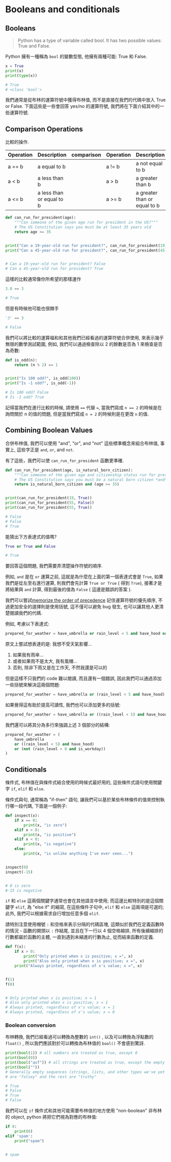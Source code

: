 # Booleans and conditionals
## Booleans
>Python has a type of variable called bool. It has two possible values: True and False.

Python 擁有一種稱為 `bool` 的變數型態, 他擁有兩種可能: True 和 False.

```python
x = True
print(x)
print(type(x))

# True
# <class 'bool'>
```

我們通常是從布林的運算符號中獲得布林值, 而不是直接在我們的代碼中放入 True or False. 下面這些是一些會回答 yes/no 的運算符號, 我們將在下面介紹其中的一些運算符號.

## Comparison Operations
比較的操作.

| Operation | Description               | comparison | Operation | Description                  |
| --------- | ------------------------- | ---------- | --------- | ---------------------------- |
| a == b    | a equal to b              |            | a != b    | a not equal to b             |
| a < b     | a less than b             |            | a > b     | a greater than b             |
| a <= b    | a less than or equal to b |            | a >= b    | a greater than or equal to b |

```python
def can_run_for_president(age):
    """Can someone of the given age run for president in the US?"""
    # The US Constitution says you must be at least 35 years old
    return age >= 35


print("Can a 19-year-old run for president?", can_run_for_president(19))
print("Can a 45-year-old run for president?", can_run_for_president(45))


# Can a 19-year-old run for president? False
# Can a 45-year-old run for president? True
```

這樣的比較通常像你所希望的那樣運作


```python
3.0 == 3

# True
```

但是有時候他可能也很棘手


```python
'3' == 3

# False
```

我們可以將比較的運算福和和其他我們已經看過的運算符號合併使用, 來表示幾乎無限的數學測試範圍, 例如, 我們可以通過檢查除以 2 的餘數是否為 1 來檢查是否為奇數:


```python
def is_odd(n):
    return (n % 2) == 1


print("Is 100 odd?", is_odd(100))
print("Is -1 odd?", is_odd(-1))

# Is 100 odd? False
# Is -1 odd? True
```

記得當我們在進行比較的時候, 請使用 `==` 代替 `=`, 當我們寫成 `n == 2` 的時候是在詢問關於 n 的值的問題, 但是當我們寫成 `n = 2` 的時候則是在更改 `n` 的值.


## Combining Boolean Values

合併布林值, 我們可以使用 "and", "or", and "not" 這些標準概念來組合布林值, 事實上, 這些字正是  `and`, `or`, and `not`.

有了這些，我們可以使 `can_run_for_president` 函數更準確.


```python
def can_run_for_president(age, is_natural_born_citizen):
    """Can someone of the given age and citizenship status run for president in the US?"""
    # The US Constitution says you must be a natural born citizen *and* at least 35 years old
    return is_natural_born_citizen and (age >= 35)


print(can_run_for_president(19, True))
print(can_run_for_president(55, False))
print(can_run_for_president(55, True))

# False
# False
# True
```

能猜出下方表達式的值嗎?

```python
True or True and False

# True
```

要回答這個問題, 我們需要弄清楚操作符號的順序.

例如, `and` 是在 `or` 運算之前, 這就是為什麼在上面的第一個表達式會是 `True`, 如果我們是從左至右進行運算, 則我們會先計算 `True or True` ( 得到 `True`), 接著才是將結果與 `and` 計算, 得到最後的值為 `False` ( 這邊是錯誤的答案 ).

我們可以嘗試[memorize the order of precedence](https://docs.python.org/3/reference/expressions.html#operator-precedence) 記住運算符號的優先順序, 不過更加安全的選擇則是使用括號, 這不僅可以避免 bug 發生, 也可以讓其他人更清楚閱讀我們的代碼.

例如, 考慮以下表達式:

```python
prepared_for_weather = have_umbrella or rain_level < 5 and have_hood or not rain_level > 0 and is_workday
```

原文上嘗試想表達的是: 我想不受天氣影響...

1. 如果我有雨傘...
2. 或者如果雨不是太大, 我有風帽...
3. 否則, 除非下雨又是在工作天, 不然我還是可以的

但是這樣不只我們的 code 難以閱讀, 而且還有一個錯誤, 因此我們可以通過添加一些括號來解決這兩個問題:

```python
prepared_for_weather = have_umbrella or (rain_level < 5 and have_hood) or not (rain_level > 0 and is_workday)
```

如果覺得這有助於提高可讀性, 我們也可以添加更多的括號:


```python
prepared_for_weather = have_umbrella or ((rain_level < 5) and have_hood) or (not (rain_level > 0 and is_workday))
```

我們還可以將其分為多行來強調上述 3 個部分的結構:


```python
prepared_for_weather = (
    have_umbrella 
    or ((rain_level < 5) and have_hood) 
    or (not (rain_level > 0 and is_workday))
)
```

## Conditionals

條件式, 布林值在與條件式結合使用的時候式最好用的, 這些條件式語句使用關鍵字 `if`, `elif` 和 `else`.

條件式與句, 通常稱為 "if-then" 語句, 讓我們可以基於某些布林條件的值來控制執行哪一段代碼, 下面是一個例子:


```python
def inspect(x):
    if x == 0:
        print(x, "is zero")
    elif x > 0:
        print(x, "is positive")
    elif x < 0:
        print(x, "is negative")
    else:
        print(x, "is unlike anything I've ever seen...")


inspect(0)
inspect(-15)


# 0 is zero
#-15 is negative
```

`if` 和 `else` 這兩個關鍵字通常也會在其他語言中使用; 而這邊比較特別的是這個關鍵字 `elif`, 為 "else if" 的縮寫, 在這些條件子句中, `elif` 和 `else` 這兩項是可選的; 此外, 我們可以根據需求自行增加任意多個 `elif`.

請特別注意使用帽號 `:` 和空格來表示分隔的代碼區塊, 這類似於我們在定義函數時的情況 - 函數的開頭以 `:` 作結尾, 並且在下一行以 4 個空格縮排, 所有後續縮排的行數都屬於函數的主體, 一直到遇到未縮進的行數為止, 從而結束函數的定義.


```python
def f(x):
    if x > 0:
        print("Only printed when x is positive; x =", x)
        print("Also only printed when x is positive; x =", x)
    print("Always printed, regardless of x's value; x =", x)


f(1)
f(0)


# Only printed when x is positive; x = 1
# Also only printed when x is positive; x = 1
# Always printed, regardless of x's value; x = 1
# Always printed, regardless of x's value; x = 0
```

### Boolean conversion

布林轉換, 我們已經看過可以轉換為整數的 `int()` , 以及可以轉換為浮點數的 `float()` , 所以我們應該對於可以轉換為布林值的 `bool()` 不會感到驚訝.

```python
print(bool(1)) # all numbers are treated as true, except 0
print(bool(0))
print(bool("asf")) # all strings are treated as true, except the empty string ""
print(bool(""))
# Generally empty sequences (strings, lists, and other types we've yet to see like lists and tuples)
# are "falsey" and the rest are "truthy"

# True
# False
# True
# False
```

我們可以在 `if` 條件式和其他可能需要布林值的地方使用 "non-boolean" 非布林的 object, python 將把它們視為對應的布林值:


```python
if 0:
    print(0)
elif 'spam':
    print("spam")


# spam
```
